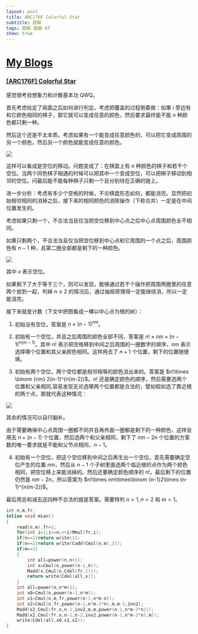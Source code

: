 ```yaml
---
layout: post
title: ARC176F Colorful Star
subtitle: 题解
tags: 题解 数数 AT
show: true
---
```


# [My Blogs](https://www.cnblogs.com/WrongAnswer90/p/18162228)

### [[ARC176F] Colorful Star](https://www.luogu.com.cn/problem/AT_arc176_f)

感觉很考验想象力和计数基本功 QWQ。

首先考虑给定了局面之后如何进行判定。考虑把覆盖的过程倒着做：如果 $i$ 旁边有和它颜色相同的棋子，那它就可以变成任意的颜色，然后要求最终能不能 $n$ 种颜色都只剩一种。

然后这个还是不太本质。考虑如果有一个能变成任意颜色的，可以把它变成周围的另一个颜色，然后另一个颜色就能变成任意的颜色。

![](https://s2.loli.net/2024/04/26/yz8rKSudvUiFgml.png)

这样可以看成是空位的移动。问题变成了：在棋盘上有 $n$ 种颜色的棋子和若干个空位。当两个同色棋子相遇的时候可以把其中一个变成空位，可以把棋子移动到相邻的空位。问最后能不能每种棋子只剩一个且分别待在正确的链上。

进一步分析：考虑有多少个空格的时候，不论棋盘形态如何，都能消完。显然把初始相邻相同的消掉之后，接下来的相同颜色的消除操作（下称合并）一定是在中间位置发生的。

考虑如果只剩一个，不合法当且仅当把空位移到中心点之后中心点周围颜色全不相同。

如果只剩两个，不合法当且仅当把空位移到中心点和它周围的一个点之后，周围颜色有 $n-1$ 种，且第二圈全部都是剩下的一种颜色。

![](https://s2.loli.net/2024/04/26/WkhuXzxPMv4ZpVD.png)

其中 $x$ 表示空位。

如果剩下了大于等于三个，则可以发现，能够通过若干个操作把周围两圈里的任意两个放到一起，判掉 $n\leq 2$ 的情况后，通过抽屉原理得一定能继续消，所以一定能消完。

接下来就是计数（下文中把图看成一棵以中心点为根的树）：

1. 初始没有空位，答案是 $n\times(n-1)^{nm}$。

2. 初始有一个空位，并且之后周围的颜色全部不同，答案是 $n!\times nm\times(n-1)^{n(m-1)}$。其中 $n!$ 表示把空格移到中间之后周围的一圈数字的顺序，$nm$ 表示选择哪个位置和其父亲颜色相同。这样用去了 $n+1$ 个位置，剩下的位置随便填。

3. 初始有两个空位，两个空位都是相邻相等的颜色消出来的。答案是 $n!\times \binom {nm} 2(n-1)^{n(m-2)}$。$n!$ 还是确定颜色的顺序，然后需要选两个位置和父亲相同,容易发现无论选哪两个位置都是合法的，譬如假如选了靠近根的两个点，那就代表这种情况：

![](https://s2.loli.net/2024/04/26/2HRmeFTzQf7Osb4.png)

其余的情况可以自行脑补。

由于需要确保中心点周围一圈都不同并且再外面一圈都是剩下的一种颜色，这样会用去 $n+(n-1)$ 个位置，然后选两个和父亲相同，剩下了 $nm-2n$ 个位置的方案数的唯一要求就是不能和父节点相同，$n-1$。

4. 初始有一个空位，把这个空位移到中间之后再生出一个空位。首先需要确定空位产生的位置 $nm$，然后从 $n-1$ 个子树里面选两个临近根的点作为两个颜色相同，把空位移上来能消掉的。然后还要确定颜色顺序的 $n!$，最后剩下的位置仍然是 $nm-2n$，所以答案为 $n!\times nm\times\binom {n-1}2\times (n-1)^{n(m-2)}$。

最后用总和减去这四种不合法的就是答案。需要特判 $n=1,n=2$ 和 $m=1$。

```cpp
int n,m,fr;
inline void mian()
{
	read(n,m),fr=1;
	for(int i=1;i<=n;++i)Mmul(fr,i);
	if(n==1)return write(1);
	if(n==2)return write(Cadd(Cmul(n,m),2));
	if(m==1)
	{
		int all=power(n,n+1);
		int x=Cmul(n,power(n-1,n));
		Madd(x,Cmul(n,Cdel(fr,1)));
		return write(Cdel(all,x));
	}
	int all=power(n,n*m+1);
	int x0=Cmul(n,power(n-1,n*m));
	int x1=Cmul(n,m,fr,power(n-1,n*m-n));
	int x2=Cmul(n,fr,power(n-1,n*m-2*n),m,m-1,inv2);
	Madd(x2,Cmul(fr,n,n-1,inv2,m,m,power(n-1,n*m-2*n)));
	Madd(x2,Cmul(fr,n,n-1,n-2,inv2,power(n-1,n*m-2*n),m));
	write(Cdel(all,x0,x1,x2));
}
```